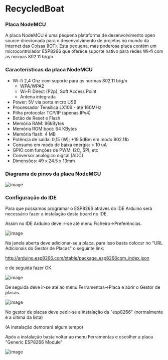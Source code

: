 # RecycledBoat

<h3>Placa NodeMCU</h3>
A placa NodeMCU é uma pequena plataforma de desenvolvimento open source direcionada para o desenvolvimento de projetos no mundo da Internet das Coisas (IOT). Esta pequena, mas poderosa placa contém um microcontrolador ESP8266 que oferece suporte nativo para redes Wi-fi com as normas 802.11 b/g/n.

<h3>Características da placa NodeMCU</h3>
<ul>
<li><span style="font-weight: 400;">Wi-fi 2,4 Ghz com suporte para as normas 802.11 b/g/n</span>
<ul>
<li>WPA/WPA2</li>
<li>Wi-Fi Direct (P2p), Soft Access Point</li>
<li><span>Antena integrada</span></li>
</ul>
</li>
<li>Power: 5V via porta micro USB</li>
<li>Processador Tensilica LX106 - até 160MHz</li>
<li>Pilha protocolar TCP/IP (apenas IPv4)</li>
<li>Botão de Reset e Flash</li>
<li>Memória RAM: 96<span>kBytes</span></li>
<li>Memória ROM boot: 64 KBytes</li>
<li>Memória flash: 4 MB</li>
<li>Potência de saída: 0,15 (W); +19.5dBm em modo 802.11b</li>
<li>Consumo em modo de baixa energia: &gt; 10 uA</li>
<li><span>GPIO com funções de PWM, I2C, SPI, etc</span></li>
<li><span>Conversor analógico digital (ADC)</span></li>
<li>Dimensões: <span>49 x 24.5 x 13mm</span></li>
</ul>

<h3>Diagrama de pinos da placa NodeMCU</h3>

![image](https://cld.pt/dl/download/a022ab65-5499-4886-b986-ea7a3658b3be/node-mcu.jpg) 

<h3>Configuração do IDE</h3>
Para que possamos programar o ESP8266 atráves do IDE Arduino será necessário fazer a instalação desta board no IDE.

Assim no IDE Arduino deve ir-se até menu Ficheiro->Preferências.

![image](https://pplware.sapo.pt/wp-content/uploads/2017/03/ide_00.jpg)

Na janela aberta deve adicionar-se a placa, para isso basta colocar no "URL Adicionais do Gestor de Placas" o seguinte link:

http://arduino.esp8266.com/stable/package_esp8266com_index.json

e de seguida fazer OK.

![image](https://pplware.sapo.pt/wp-content/uploads/2017/03/ide_01.jpg)

De seguida deve ir-se até ao menu Ferramentas->Placa e abrir o Gestor de placas.

![image](https://pplware.sapo.pt/wp-content/uploads/2017/03/ide_05-720x404.jpg)

No gestor de placas deve pedir-se a instalação da "esp8266" (normalmente é a ultima da lista)

(A instalação demorará algum tempo)

Após a instalação basta voltar ao menu Ferramentas e escolher a placa "Generic ESP8266 Module"

![image](https://user-images.githubusercontent.com/90988377/136958028-072036b5-d84a-48a1-b39a-794ddf0d17ee.png)
